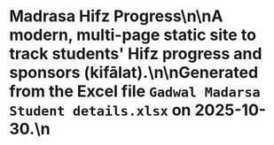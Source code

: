 # Madrasa Hifz Progress\n\nA modern, multi-page static site to track students' Hifz progress and sponsors (kifālat).\n\nGenerated from the Excel file `Gadwal Madarsa Student details.xlsx` on 2025-10-30.\n
